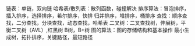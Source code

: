 链表：单链，双向链
哈希表/散列表：散列函数，碰撞解决
排序算法：冒泡排序，插入排序，选择排序，希尔排序，快排
		归并排序，堆排序，桶排序
查找：顺序查找，二分查找，分块查找，动态查找，哈希表
二叉树：二叉查找树，伸展树，平衡二叉树（AVL）,红黑树
		B树，B+树
图的算法：图的存储结构和基本操作
		  最小生成树，拓扑排序，关键路径，最短路径